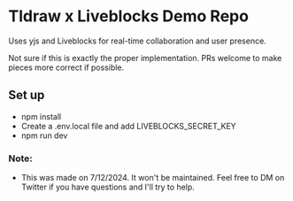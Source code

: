 # Tldraw x Liveblocks Demo Repo

Uses yjs and Liveblocks for real-time collaboration and user presence.


Not sure if this is exactly the proper implementation. PRs welcome to make pieces more correct if possible.

## Set up
- npm install
- Create a .env.local file and add LIVEBLOCKS_SECRET_KEY
- npm run dev


### Note:
- This was made on 7/12/2024. It won't be maintained. Feel free to DM on Twitter if you have questions and I'll try to help.